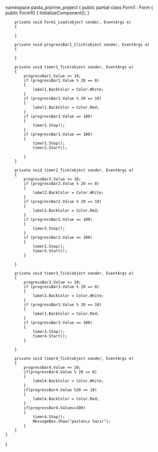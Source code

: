 namespace pasta_pisirme_prpject
{
    public partial class Form1 : Form
    {
        public Form1()
        {
            InitializeComponent();
        }

        private void Form1_Load(object sender, EventArgs e)
        {

        }

        private void progressBar1_Click(object sender, EventArgs e)
        {

        }

        private void timer1_Tick(object sender, EventArgs e)
        {
            progressBar1.Value += 10;
            if (progressBar1.Value % 20 == 0)
            {
                label1.BackColor = Color.White;
            }
            if (progressBar1.Value % 20 == 10)
            {
                label1.BackColor = Color.Red;
            }
            if (progressBar1.Value == 100)
            {
                timer1.Stop();
            }
            if (progressBar1.Value == 100)
            {
                timer1.Stop();
                timer2.Start();

            }
        }

        private void timer2_Tick(object sender, EventArgs e)
        {
            progressBar2.Value += 10;
            if (progressBar2.Value % 20 == 0)
            {
                label2.BackColor = Color.White;
            }
            if (progressBar2.Value % 20 == 10)
            {
                label2.BackColor = Color.Red;
            }
            if (progressBar2.Value == 100)
            {
                timer2.Stop();
            }
            if (progressBar2.Value == 100)
            {
                timer2.Stop();
                timer3.Start();
            }

        }

        private void timer3_Tick(object sender, EventArgs e)
        {
            progressBar3.Value += 10;
            if (progressBar3.Value % 20 == 0)
            {
                label3.BackColor = Color.White;
            }
            if (progressBar3.Value % 20 == 10)
            {
                label3.BackColor = Color.Red;
            }
            if (progressBar3.Value == 100)
            {
                timer3.Stop();
                timer4.Start();
            }

        }

        private void timer4_Tick(object sender, EventArgs e)
        {
            progressBar4.Value += 10;
            if(progressBar4.Value % 20 == 0)
            {
                label4.BackColor = Color.White;
            }
            if(progressBar4.Value %20 == 10)
            {
                label4.BackColor = Color.Red;
            }
            if(progressBar4.Value==100)
            {
                timer4.Stop();
                MessageBox.Show("pastanız hazır");
            }
        }
    }
}
